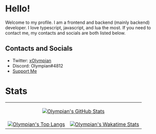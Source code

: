 # Hello!
Welcome to my profile. I am a frontend and backend (mainly backend) developer. I love typescript, javascript, and lua the most. If you need to contact me, my contacts and socials are both listed below.  
 
## Contacts and Socials
- Twitter: [xOIympian](https://twitter.com/xOIympian)  
- Discord: Olympian#4812  
- [Support Me](https://zink.tips/Olympian)  

# Stats
<table align="center">
  <tr>
    <td colspan="2">
      <p align="center">
        <a
          href="https://github.com/anuraghazra/github-readme-stats/"
          target="_blank"
          ><img
            src="https://github-readme-stats.vercel.app/api?username=OIympian&show_icons=true&include_all_commits=true&count_private=true&theme=dark"
            alt="OIympian's GitHub Stats"
        /></a>
      </p>
    </td>
  </tr>
  <tr>
    <td>
      <a
        href="https://github.com/anuraghazra/github-readme-stats/"
        target="_blank"
        ><img
          src="https://github-readme-stats.vercel.app/api/top-langs/?username=OIympian&layout=compact&theme=dark"
          alt="OIympian's Top Langs"
      /></a>
    </td>
    <td>
      <a
        href="https://github.com/anuraghazra/github-readme-stats/"
        target="_blank"
        ><img
          src="https://github-readme-stats.vercel.app/api/wakatime?username=Olympian&layout=compact&langs_count=5&range=all_time&theme=dark"
          alt="OIympian's Wakatime Stats"
      /></a>
    </td>
  </tr>
</table>
